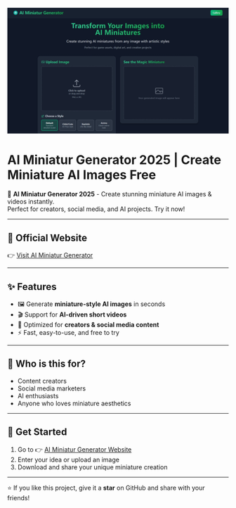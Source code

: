![AI Miniatur Generator Banner](https://github.com/demi6001/AI-Miniatur-Generator./blob/main/ai-miniature.org.png?raw=true)

# AI Miniatur Generator 2025 | Create Miniature AI Images Free

🚀 **AI Miniatur Generator 2025** - Create stunning miniature AI images & videos instantly.  
Perfect for creators, social media, and AI projects. Try it now!

---

## 🔗 Official Website
👉 [Visit AI Miniatur Generator](https://ai-miniatur.org/)

---

## ✨ Features
- 🖼️ Generate **miniature-style AI images** in seconds  
- 🎬 Support for **AI-driven short videos**  
- 📱 Optimized for **creators & social media content**  
- ⚡ Fast, easy-to-use, and free to try  

---

## 🎯 Who is this for?
- Content creators  
- Social media marketers  
- AI enthusiasts  
- Anyone who loves miniature aesthetics  

---

## 📢 Get Started
1. Go to 👉 [AI Miniatur Generator Website](https://ai-miniatur.org/) 
2. Enter your idea or upload an image  
3. Download and share your unique miniature creation  

---

⭐ If you like this project, give it a **star** on GitHub and share with your friends!
